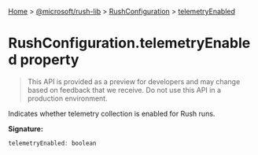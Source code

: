 [Home](./index) &gt; [@microsoft/rush-lib](rush-lib.md) &gt; [RushConfiguration](rush-lib.rushconfiguration.md) &gt; [telemetryEnabled](rush-lib.rushconfiguration.telemetryenabled.md)

# RushConfiguration.telemetryEnabled property

> This API is provided as a preview for developers and may change based on feedback that we receive. Do not use this API in a production environment.

Indicates whether telemetry collection is enabled for Rush runs.

**Signature:**
```javascript
telemetryEnabled: boolean
```
